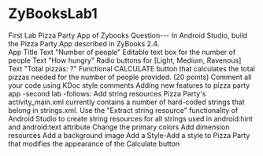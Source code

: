 # ZyBooksLab1
 First Lab Pizza Party App of Zybooks
Question---
In Android Studio, build the Pizza Party App described in ZyBooks 2.4.  
App Title 
Text "Number of people" 
Editable text box for the number of people
Text "How hungry" 
Radio buttons for [Light, Medium, Ravenous] 
Text "Total pizzas: ?" 
Functional CALCULATE button that calculates the total pizzas needed for the number of people provided. (20 points)
Comment all your code using KDoc style comments
Adding new features to pizza party app -second lab -follows:
Add string resources
Pizza Party's activity_main.xml currently contains a number of hard-coded strings that belong in strings.xml. Use the "Extract string resource" functionality of Android Studio to create string resources for all strings used in android:hint and android:text attribute
Change the primary colors
Add dimension resources
Add a background image
Add a Style-Add a style to Pizza Party that modifies the appearance of the Calculate button
